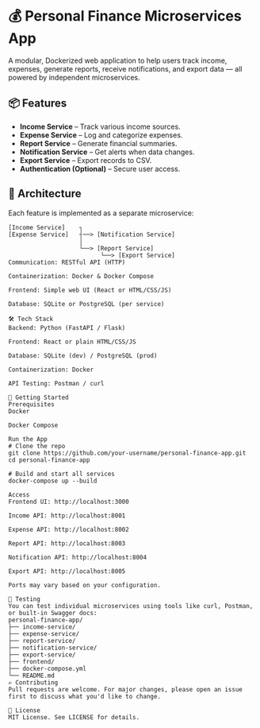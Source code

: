 # 💰 Personal Finance Microservices App

A modular, Dockerized web application to help users track income, expenses, generate reports, receive notifications, and export data — all powered by independent microservices.

## 📦 Features

- **Income Service** – Track various income sources.
- **Expense Service** – Log and categorize expenses.
- **Report Service** – Generate financial summaries.
- **Notification Service** – Get alerts when data changes.
- **Export Service** – Export records to CSV.
- **Authentication (Optional)** – Secure user access.

## 🧱 Architecture

Each feature is implemented as a separate microservice:

```text
[Income Service]    ┐
[Expense Service]   ┤──> [Notification Service]
                    │
                    └──> [Report Service]
                          └──> [Export Service]
Communication: RESTful API (HTTP)

Containerization: Docker & Docker Compose

Frontend: Simple web UI (React or HTML/CSS/JS)

Database: SQLite or PostgreSQL (per service)

🛠️ Tech Stack
Backend: Python (FastAPI / Flask)

Frontend: React or plain HTML/CSS/JS

Database: SQLite (dev) / PostgreSQL (prod)

Containerization: Docker

API Testing: Postman / curl

🚀 Getting Started
Prerequisites
Docker

Docker Compose

Run the App
# Clone the repo
git clone https://github.com/your-username/personal-finance-app.git
cd personal-finance-app

# Build and start all services
docker-compose up --build

Access
Frontend UI: http://localhost:3000

Income API: http://localhost:8001

Expense API: http://localhost:8002

Report API: http://localhost:8003

Notification API: http://localhost:8004

Export API: http://localhost:8005

Ports may vary based on your configuration.

🧪 Testing
You can test individual microservices using tools like curl, Postman, or built-in Swagger docs:
personal-finance-app/
├── income-service/
├── expense-service/
├── report-service/
├── notification-service/
├── export-service/
├── frontend/
├── docker-compose.yml
└── README.md
✍️ Contributing
Pull requests are welcome. For major changes, please open an issue first to discuss what you'd like to change.

📄 License
MIT License. See LICENSE for details.
